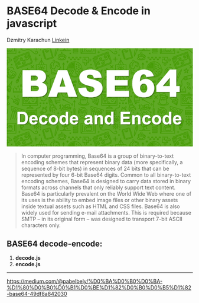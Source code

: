 # BASE64 Decode & Encode in javascript

Dzmitry Karachun [Linkein](https://www.linkedin.com/in/dzmitry-karachun/)

![BASE64](./images/b64.png)

> In computer programming, Base64 is a group of binary-to-text encoding schemes that represent binary data (more specifically, a sequence of 8-bit bytes) in sequences of 24 bits that can be represented by four 6-bit Base64 digits.
> Common to all binary-to-text encoding schemes, Base64 is designed to carry data stored in binary formats across channels that only reliably support text content. Base64 is particularly prevalent on the World Wide Web where one of its uses is the ability to embed image files or other binary assets inside textual assets such as HTML and CSS files.
> Base64 is also widely used for sending e-mail attachments. This is required because SMTP – in its original form – was designed to transport 7-bit ASCII characters only.

## BASE64 decode-encode:

1. **decode.js**
2. **encode.js**

---

https://medium.com/@pabelbely/%D0%BA%D0%B0%D0%BA-%D1%80%D0%B0%D0%B1%D0%BE%D1%82%D0%B0%D0%B5%D1%82-base64-49df8a842030
